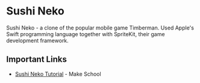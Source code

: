 # Sushi Neko
Sushi Neko - a clone of the popular mobile game Timberman. Used Apple's Swift programming language together with SpriteKit, their game development framework.

## Important Links
- [Sushi Neko Tutorial](https://www.makeschool.com/academy/track/learn-to-clone-timberman-with-spritekit-and-swift-4) - Make School

